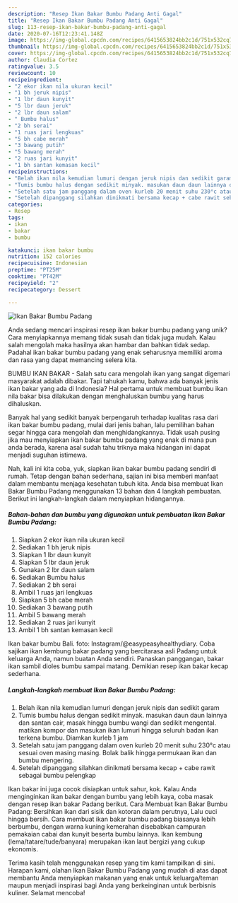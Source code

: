```yaml
---
description: "Resep Ikan Bakar Bumbu Padang Anti Gagal"
title: "Resep Ikan Bakar Bumbu Padang Anti Gagal"
slug: 113-resep-ikan-bakar-bumbu-padang-anti-gagal
date: 2020-07-16T12:23:41.148Z
image: https://img-global.cpcdn.com/recipes/6415653824bb2c1d/751x532cq70/ikan-bakar-bumbu-padang-foto-resep-utama.jpg
thumbnail: https://img-global.cpcdn.com/recipes/6415653824bb2c1d/751x532cq70/ikan-bakar-bumbu-padang-foto-resep-utama.jpg
cover: https://img-global.cpcdn.com/recipes/6415653824bb2c1d/751x532cq70/ikan-bakar-bumbu-padang-foto-resep-utama.jpg
author: Claudia Cortez
ratingvalue: 3.5
reviewcount: 10
recipeingredient:
- "2 ekor ikan nila ukuran kecil"
- "1 bh jeruk nipis"
- "1 lbr daun kunyit"
- "5 lbr daun jeruk"
- "2 lbr daun salam"
- " Bumbu halus"
- "2 bh serai"
- "1 ruas jari lengkuas"
- "5 bh cabe merah"
- "3 bawang putih"
- "5 bawang merah"
- "2 ruas jari kunyit"
- "1 bh santan kemasan kecil"
recipeinstructions:
- "Belah ikan nila kemudian lumuri dengan jeruk nipis dan sedikit garam"
- "Tumis bumbu halus dengan sedikit minyak. masukan daun daun lainnya dan santan cair, masak hingga bumbu wangi dan sedikit mengental. matikan kompor dan masukan ikan lumuri hingga seluruh badan ikan terkena bumbu. Diamkan kurleb 1 jam"
- "Setelah satu jam panggang dalam oven kurleb 20 menit suhu 230°c atau sesuai oven masing masing. Bolak balik hingga permukaan ikan dan bumbu mengering."
- "Setelah dipanggang silahkan dinikmati bersama kecap + cabe rawit sebagai bumbu pelengkap"
categories:
- Resep
tags:
- ikan
- bakar
- bumbu

katakunci: ikan bakar bumbu 
nutrition: 152 calories
recipecuisine: Indonesian
preptime: "PT25M"
cooktime: "PT42M"
recipeyield: "2"
recipecategory: Dessert

---
```



![Ikan Bakar Bumbu Padang](https://img-global.cpcdn.com/recipes/6415653824bb2c1d/751x532cq70/ikan-bakar-bumbu-padang-foto-resep-utama.jpg)

Anda sedang mencari inspirasi resep ikan bakar bumbu padang yang unik? Cara menyiapkannya memang tidak susah dan tidak juga mudah. Kalau salah mengolah maka hasilnya akan hambar dan bahkan tidak sedap. Padahal ikan bakar bumbu padang yang enak seharusnya memiliki aroma dan rasa yang dapat memancing selera kita.

BUMBU IKAN BAKAR - Salah satu cara mengolah ikan yang sangat digemari masyarakat adalah dibakar. Tapi tahukah kamu, bahwa ada banyak jenis ikan bakar yang ada di Indonesia? Hal pertama untuk membuat bumbu ikan nila bakar bisa dilakukan dengan menghaluskan bumbu yang harus dihaluskan.

Banyak hal yang sedikit banyak berpengaruh terhadap kualitas rasa dari ikan bakar bumbu padang, mulai dari jenis bahan, lalu pemilihan bahan segar hingga cara mengolah dan menghidangkannya. Tidak usah pusing jika mau menyiapkan ikan bakar bumbu padang yang enak di mana pun anda berada, karena asal sudah tahu triknya maka hidangan ini dapat menjadi suguhan istimewa.


Nah, kali ini kita coba, yuk, siapkan ikan bakar bumbu padang sendiri di rumah. Tetap dengan bahan sederhana, sajian ini bisa memberi manfaat dalam membantu menjaga kesehatan tubuh kita. Anda bisa membuat Ikan Bakar Bumbu Padang menggunakan 13 bahan dan 4 langkah pembuatan. Berikut ini langkah-langkah dalam menyiapkan hidangannya.

<!--inarticleads1-->

##### Bahan-bahan dan bumbu yang digunakan untuk pembuatan Ikan Bakar Bumbu Padang:

1. Siapkan 2 ekor ikan nila ukuran kecil
1. Sediakan 1 bh jeruk nipis
1. Siapkan 1 lbr daun kunyit
1. Siapkan 5 lbr daun jeruk
1. Gunakan 2 lbr daun salam
1. Sediakan  Bumbu halus
1. Sediakan 2 bh serai
1. Ambil 1 ruas jari lengkuas
1. Siapkan 5 bh cabe merah
1. Sediakan 3 bawang putih
1. Ambil 5 bawang merah
1. Sediakan 2 ruas jari kunyit
1. Ambil 1 bh santan kemasan kecil


Ikan bakar bumbu Bali. foto: Instagram/@easypeasyhealthydiary. Coba sajikan ikan kembung bakar padang yang bercitarasa asli Padang untuk keluarga Anda, namun buatan Anda sendiri. Panaskan panggangan, bakar ikan sambil dioles bumbu sampai matang. Demikian resep ikan bakar kecap sederhana. 

<!--inarticleads2-->

##### Langkah-langkah membuat Ikan Bakar Bumbu Padang:

1. Belah ikan nila kemudian lumuri dengan jeruk nipis dan sedikit garam
1. Tumis bumbu halus dengan sedikit minyak. masukan daun daun lainnya dan santan cair, masak hingga bumbu wangi dan sedikit mengental. matikan kompor dan masukan ikan lumuri hingga seluruh badan ikan terkena bumbu. Diamkan kurleb 1 jam
1. Setelah satu jam panggang dalam oven kurleb 20 menit suhu 230°c atau sesuai oven masing masing. Bolak balik hingga permukaan ikan dan bumbu mengering.
1. Setelah dipanggang silahkan dinikmati bersama kecap + cabe rawit sebagai bumbu pelengkap


Ikan bakar ini juga cocok disiapkan untuk sahur, kok. Kalau Anda menginginkan ikan bakar dengan bumbu yang lebih kaya, coba masak dengan resep ikan bakar Padang berikut. Cara Membuat Ikan Bakar Bumbu Padang: Bersihkan ikan dari sisik dan kotoran dalam perutnya, Lalu cuci hingga bersih. Cara membuat ikan bakar bumbu padang biasanya lebih berbumbu, dengan warna kuning kemerahan disebabkan campuran pemakaian cabai dan kunyit beserta bumbu lainnya. Ikan kembung (lema/tatare/tude/banyara) merupakan ikan laut bergizi yang cukup ekonomis. 

Terima kasih telah menggunakan resep yang tim kami tampilkan di sini. Harapan kami, olahan Ikan Bakar Bumbu Padang yang mudah di atas dapat membantu Anda menyiapkan makanan yang enak untuk keluarga/teman maupun menjadi inspirasi bagi Anda yang berkeinginan untuk berbisnis kuliner. Selamat mencoba!
